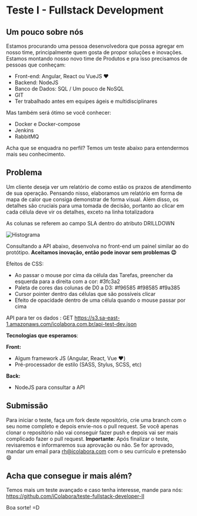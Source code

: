 # Teste I - Fullstack Development

## Um pouco sobre nós

Estamos procurando uma pessoa desenvolvedora que possa agregar em nosso time, principalmente quem gosta de propor soluções e inovações. Estamos montando nosso novo time de Produtos e pra isso precisamos de pessoas que conheçam:

- Front-end: Angular, React ou VueJS ♥️
- Backend: NodeJS 
- Banco de Dados: SQL / Um pouco de NoSQL
- GIT
- Ter trabalhado antes em equipes ágeis e multidisciplinares


Mas também será ótimo se você conhecer:

- Docker e Docker-compose
- Jenkins
- RabbitMQ

Acha que se enquadra no perfil? Temos um teste abaixo para entendermos mais seu conhecimento.


## Problema

Um cliente deseja ver um relatório de como estão os prazos de atendimento de sua operação. Pensando nisso, elaboramos um relatório em forma de mapa de calor que consiga demonstrar de forma visual. Além disso, os detalhes são cruciais para uma tomada de decisão, portanto ao clicar em cada célula deve vir os detalhes, exceto na linha totalizadora

As colunas se referem ao campo SLA dentro do atributo DRILLDOWN

![Histograma](https://uploaddeimagens.com.br/images/003/609/209/original/img001.png?1640888617)

Consultando a API abaixo, desenvolva no front-end um painel similar ao do protótipo. **Aceitamos inovação, então pode inovar sem problemas 😉**

Efeitos de CSS:

- Ao passar o mouse por cima da célula das Tarefas, preencher da esquerda para a direita com a cor: #3fc3a2
- Paleta de cores das colunas de D0 a D3: #f96585 #f98585 #f9a385
- Cursor pointer dentro das células que são possíveis clicar
- Efeito de opacidade dentro de uma célula quando o mouse passar por cima

API para ter os dados : GET https://s3.sa-east-1.amazonaws.com/icolabora.com.br/api-test-dev.json

**Tecnologias que esperamos**:

**Front:**
- Algum framework JS (Angular, React, Vue ♥️)
- Pré-processador de estilo (SASS, Stylus, SCSS, etc)

**Back:**
- NodeJS para consultar a API

## Submissão
Para iniciar o teste, faça um fork deste repositório, crie uma branch com o seu nome completo e depois envie-nos o pull request. Se você apenas clonar o repositório não vai conseguir fazer push e depois vai ser mais complicado fazer o pull request. **Importante**: Após finalizar o teste, revisaremos e informaremos sua aprovação ou não. Se for aprovado, mandar um email para rh@icolabora.com com o seu currículo e pretensão 😄

## Acha que consegue ir mais além?

Temos mais um teste avançado e caso tenha interesse, mande para nós: https://github.com/iColabora/teste-fullstack-developer-II

Boa sorte! =D
